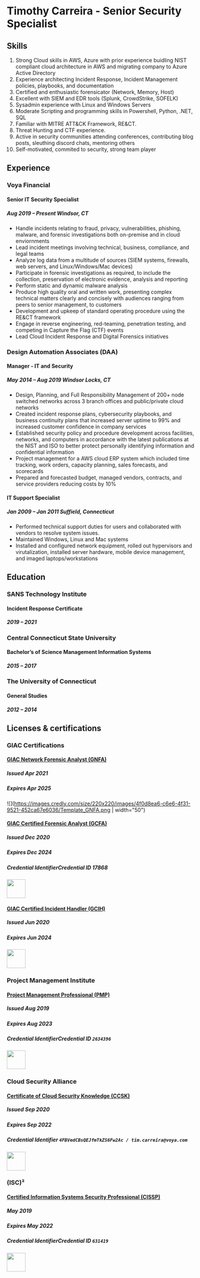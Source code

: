 # Timothy Carreira - Senior Security Specialist  

## Skills
<!---->
1. Strong Cloud skills in AWS, Azure with prior experience buidling NIST compliant cloud architecture in AWS and migrating company to Azure Active Directory
2. Experience architecting Incident Response, Incident Management policies, playbooks, and documentation
3. Certified and enthusiastic forensicator (Network, Memory, Host)
3. Excellent with SIEM and EDR tools (Splunk, CrowdStrike, SOFELK)
4. Sysadmin experience with Linux and Windows Servers
5. Moderate Scripting and programming skills in Powershell, Python, .NET, SQL
6. Familiar with MITRE ATT&CK Framework, RE&CT. 
8. Threat Hunting and CTF experience.
9. Active in security communities attending conferences, contributing blog posts, sleuthing discord chats, mentoring others
10. Self-motivated, commited to security, strong team player
<!--
Windows Server
Office, Excel, Visio
Incident Management
Digital Forensics Incident Response (DFIR)
Splunk, Sofelk, SIEM
Network Forensics
Crowdstrike
Azure
Amazon Web Services (AWS)
Powershell
Python
Linux
-->

## Experience
### Voya Financial
#### Senior IT Security Specialist
##### Aug 2019 – Present Windsor, CT
*  Handle incidents relating to fraud, privacy, vulnerabilities, phishing, malware, and forensic investigations both on-premise and in cloud enviornments
* Lead incident meetings involving technical, business, compliance, and legal teams
* Analyze log data from a multitude of sources (SIEM systems, firewalls, web servers, and Linux/Windows/Mac devices)
* Participate in forensic investigations as required, to include the collection, preservation of electronic evidence, analysis and reporting
* Perform static and dynamic malware analysis
* Produce high quality oral and written work, presenting complex technical matters clearly and concisely with audiences ranging from peers to senior management, to customers
* Development and upkeep of standard operating procedure using the RE&CT framework
* Engage in reverse engineering, red-teaming, penetration testing, and competing in Capture the Flag (CTF) events
* Lead Cloud Incident Response and Digital Forensics initiatives


### Design Automation Associates (DAA)
#### Manager - IT and Security
#####  May 2014 – Aug 2019 Windsor Locks, CT
* Design, Planning, and Full Responsibility Management of 200+ node switched networks across 3 branch offices and public/private cloud networks
* Created incident response plans, cybersecurity playbooks, and business continuity plans that increased server uptime to 99% and increased customer confidence in company services
* Established security policy and procedure development across facilities, networks, and computers in accordance with the latest publications at the NIST and ISO to better protect personally identifying information and confidential information
* Project management for a AWS cloud ERP system which included time tracking, work orders, capacity planning, sales forecasts, and scorecards
* Prepared and forecasted budget, managed vendors, contracts, and service providers reducing costs by 10%

#### IT Support Specialist
##### Jan 2009 – Jan 2011 Suffield, Connecticut
* Performed technical support duties for users and collaborated with vendors to resolve system issues.
* Maintained Windows, Linux and Mac systems
* Installed and configured network equipment, rolled out hypervisors and virutalization, installed server hardware, mobile device management, and imaged laptops/workstations

## Education
### SANS Technology Institute
#### Incident Response Certificate
##### 2019 – 2021
<!--
* The graduate certificate in Incident Response is a highly technical 13-credit-hour program focused on developing an ability to manage both a computer and network-based forensics investigation as well as the appropriate incident responses.

    * FOR 508 Advanced Digital Forensics, Incident Response, and Threat Hunting
    * FOR 572 Advanced Network Forensics and Analysis
    * SEC 504 Hacker Techniques, Exploits & Incident Handling
    * FOR 610 Reverse-Engineering Malware: Malware Analysis Tools and Techniques
-->
 
### Central Connecticut State University
#### Bachelor’s of Science Management Information Systems
#####  2015 – 2017
<!--
* Activities and Societies: CCSU E-Sports Club
The management information systems (MIS) program prepares graduates for advanced graduate study and careers in organizations as information systems specialists focusing in the areas of application programming, data base administration, information systems management, and systems analysis and design.
-->
 
### The University of Connecticut
#### General Studies
##### 2012 – 2014
<!--
Activities and Societies: Greater Hartford Business Society
-->
 
## Licenses & certifications
### GIAC Certifications

#### [GIAC Network Forensic Analyst (GNFA)](https://www.credly.com/earner/earned/badge/0d419760-3225-4fc9-9fc8-699ed3a351cf)
##### Issued Apr 2021
##### Expires Apr 2025
![](https://images.credly.com/size/220x220/images/4f0d8ea6-c6e6-4f31-9521-452ca67e6036/Template_GNFA.png | width="50")


#### [GIAC Certified Forensic Analyst (GCFA)](https://www.credly.com/earner/earned/badge/74a489aa-cc00-49a9-9262-dd8d9d15b9db)
##### Issued Dec 2020
##### Expires Dec 2024
##### Credential IdentifierCredential ID 17868
<img src=https://images.credly.com/size/220x220/images/7148df07-dff6-44c7-a39e-1db1e295a138/Template_GCFA.png width="50"/>

#### [GIAC Certified Incident Handler (GCIH)](https://www.credly.com/earner/earned/badge/faf7267d-1b12-4300-b72c-0131531db9f4)
 ##### Issued Jun 2020
 ##### Expires Jun 2024

<img src=https://images.credly.com/size/220x220/images/7e23e244-b62d-4df0-ad45-484729c78745/Template_GCIH.png width="50"/>


### Project Management Institute
#### [Project Management Professional (PMP)](https://www.credly.com/earner/earned/badge/d59f1efc-a6d1-4ee4-8adb-93f263dff57e)
##### Issued Aug 2019
##### Expires Aug 2023
##### Credential IdentifierCredential ID ```2634396```
<img src=https://images.credly.com/size/220x220/images/260e36dc-d100-45c3-852f-9d8063fa71e6/pmp-600px.png width="50"/>

### Cloud Security Alliance
#### [Certificate of Cloud Security Knowledge (CCSK)](https://ccsk.cloudsecurityalliance.org/en)
##### Issued Sep 2020
##### Expires Sep 2022
##### Credential Identifier ```4FBVedCBsQEJfmTkZS6Fw2Ac / tim.carreira@voya.com```
<img src=https://ccsk.cloudsecurityalliance.org/assets/ccsk-cf7004fec4861720bff9d3ba5dbe1ac66dbab5bae1ba6ef3f27a02abfe26ca0c.png width="50"/>


### (ISC)²
#### [Certified Information Systems Security Professional (CISSP)](https://www.credly.com/earner/earned/badge/f891fb8b-95c0-4b1e-8edf-2f83459db78c)
##### May 2019
##### Expires May 2022
##### Credential IdentifierCredential ID ```631419```
<img src=https://images.credly.com/size/220x220/images/5e6f5247-1d61-4932-a5da-999a7feec067/isc2_cissp2.png width="50"/>



